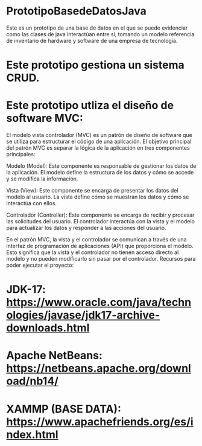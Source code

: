 # PrototipoBasedeDatosJava
Este es un prototipo de una base de datos en el que se puede evidenciar como las clases de java interactúan entre si, tomando un modelo referencia de inventario de hardware y software de una empresa de tecnología.

# Este prototipo gestiona un sistema CRUD.
# Este prototipo utliza el diseño de software MVC:
  El modelo vista controlador (MVC) es un patrón de diseño de software que se utiliza para estructurar el código de una aplicación. El objetivo principal del patrón MVC es separar la lógica de la aplicación en tres componentes principales:

  Modelo (Model): Este componente es responsable de gestionar los datos de la aplicación. El modelo define la estructura de los datos y cómo se accede y se modifica la información.

  Vista (View): Este componente se encarga de presentar los datos del modelo al usuario. La vista define cómo se muestran los datos y cómo se interactúa con ellos.

  Controlador (Controller): Este componente se encarga de recibir y procesar las solicitudes del usuario. El controlador interactúa con la vista y el modelo para actualizar los datos y responder a las acciones del usuario.

  En el patrón MVC, la vista y el controlador se comunican a través de una interfaz de programación de aplicaciones (API) que proporciona el modelo. Esto significa que la vista y el controlador no tienen acceso directo al modelo y no pueden modificarlo sin pasar por el controlador.
  Recursos para poder ejecutar el proyecto: 

# JDK-17: https://www.oracle.com/java/technologies/javase/jdk17-archive-downloads.html
# Apache NetBeans: https://netbeans.apache.org/download/nb14/
# XAMMP (BASE DATA): https://www.apachefriends.org/es/index.html



